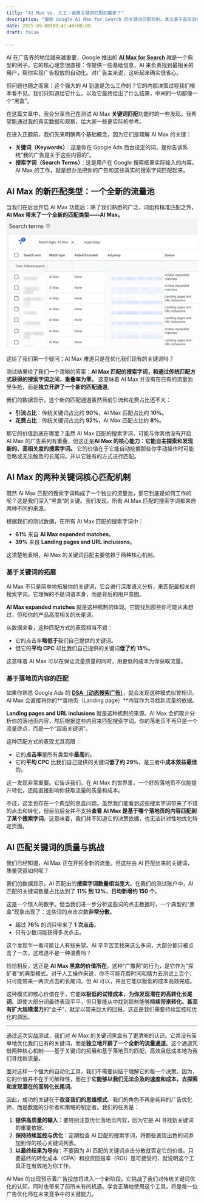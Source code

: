 ```yaml
---
title: "AI Max vs. 人工：谁是关键词匹配的赢家？"
description: "揭秘 Google AI Max for Search 的关键词匹配机制。本文基于真实测试数据，深入分析 AI Max 的两种核心匹配方式，以及它带来的新流量机会与挑战。"
date: 2025-09-08T09:42:40+08:00
draft: false

---
```


AI 在广告界的地位越来越重要，Google 推出的 **[AI Max for Search](https://blog.google/products/ads-commerce/google-ai-max-for-search-campaigns/)** 就是一个典型的例子。它的核心理念很直接：你提供一些基础信息，AI 来负责找到最相关的用户，帮你实现广告投放的自动化。对广告主来说，这听起来确实很省心。

但问题也随之而来：这个强大的 AI 到底是怎么工作的？它的内部决策过程我们根本看不见。我们只知道给它什么，以及它最终给出了什么结果，中间的一切都像一个“黑盒”。

在这篇文章中，我会分享自己在测试 AI Max **关键词匹配**功能时的一些发现。我希望能通过我的真实数据和观察，给大家一些更实际的参考。

在进入正题前，我们先来明确两个基础概念，因为它们是理解 AI Max 的关键：

* **关键词（Keywords）**：这是你在 Google Ads 后台设定的词，是你告诉系统“我的广告是关于这些内容的”。
* **搜索字词（Search Terms）**：这是用户在 Google 搜索框里实际输入的内容。AI Max 的工作，就是想办法把你的广告和这些真实的搜索字词匹配起来。


## AI Max 的新匹配类型：一个全新的流量池

当我们在后台开启 AI Max 功能后：除了我们熟悉的广泛、词组和精准匹配之外，**AI Max 带来了一个全新的匹配类型——AI Max。**
![ai-max-match-type](ai-max-match-type.png)

这给了我们第一个疑问：AI Max 难道只是在优化我们现有的关键词吗？

测试结果给了我们一个清晰的答案：**AI Max 匹配的搜索字词，和通过传统匹配方式获得的搜索字词之间，重叠率为零。** 这意味着 AI Max 并没有在已有的流量池里争抢，而是**独立开辟了一个新的匹配通道**。

我们的数据显示，这个新的匹配通道虽然目前引流和花费占比还不大：

* **引流占比**：传统关键词占比约 **90%**，AI Max 匹配占比约 **10%**。
* **花费占比**：传统关键词占比约 **92%**，AI Max 匹配占比约 **8%**。

那它的价值到底在哪里？虽然 AI Max 匹配的搜索字词，可能与你其他没有开启 AI Max 的广告系列有重叠，但这正是**AI Max 的核心能力：它能自主探索和发现新的、高相关度的搜索字词。** 它的价值在于它能自动挖掘那些你手动操作时可能忽略或无法触及的长尾词，并以它独有的方式进行匹配。


## AI Max 的两种关键词核心匹配机制


既然 AI Max 匹配的搜索字词构成了一个独立的流量池，那它到底是如何工作的呢？这是我们深入“黑盒”的关键。我们发现，所有 AI Max 匹配的搜索字词都来自两种不同的来源。

根据我们的测试数据，在所有 AI Max 匹配的搜索字词中：

* **61%** 来自 **AI Max expanded matches**。
* **39%** 来自 **Landing pages and URL inclusions**。

这清楚地表明，AI Max 的关键词匹配主要依赖于两种核心机制。

### 基于关键词的拓展

AI Max 不只是简单地拓展你的关键词，它会进行深度语义分析，来匹配最相关的搜索字词。它理解的不是词语本身，而是背后的用户意图。

**AI Max expanded matches** 就是这种机制的体现。它能找到那些你可能从未想过，但和你的产品高度相关的长尾词。

从数据来看，这种匹配方式的表现相当不错：

* 它的点击率**略低于**我们自己提供的关键词。
* 但它的**平均 CPC** 却比我们自己提供的关键词**低了约 15%**。

这意味着 AI Max 可以在保证流量质量的同时，用更低的成本为你获取流量。

### 基于落地页内容的匹配

如果你熟悉 Google Ads 的 **[DSA（动态搜索广告）](https://support.google.com/google-ads/answer/2471185?hl=en)**，就会发现这种模式似曾相识。AI Max 会直接将你的**落地页（Landing page）**内容作为寻找新流量的依据。

**Landing pages and URL inclusions** 就是这种机制的来源。AI Max 会抓取并分析你的落地页内容，然后根据这些内容来匹配搜索字词。你的落地页不再只是一个流量终点，而是一个“超级关键词”。

这种匹配方式的表现尤其亮眼：

* 它的**点击率**是所有类型中**最高**的。
* 它的**平均 CPC** 比我们自己提供的关键词**低了约 29%**，是三者中**成本效益最佳**的。

这一发现非常重要。它告诉我们，在 AI Max 的世界里，一个好的落地页不仅能提升转化，还能直接影响你获取流量的质量和成本。

不过，这里也存在一个典型的黑盒问题。虽然我们能看到这些搜索字词带来了不错的点击和转化，但目前后台并不支持**查看 AI Max 是基于哪个落地页的内容匹配到了某个搜索字词**。这意味着，我们并不知道它的决策依据，也无法针对性地优化特定页面。


## AI 匹配关键词的质量与挑战

我们已经知道，AI Max 正在开拓全新的流量。但这些由 AI 匹配出来的关键词，质量究竟如何呢？

我们的数据显示，AI 匹配出的**搜索字词数量相当庞大**。在我们的测试账户中，AI 匹配的关键词数量占比达到了 **11% 到 12%**，**日均新增约 150 个**。

这是一个惊人的数字。但当我们进一步分析这些词的点击数据时，一个典型的“黑盒”现象出现了：这些词的点击次数**非常分散**。

* 超过 **76%** 的词只带来了 **1 次点击**。
* 只有少数词能获得多次点击。

这个发现乍一看可能让人有些失望。AI 辛辛苦苦找来这么多词，大部分都只被点击了一次，这难道不是一种浪费吗？

恰恰相反，这正是 **AI Max 黑盒的价值所在**。这种“广撒网”的行为，是它作为“探矿者”的典型模式。对于人工操作来说，你不可能花费时间和精力去测试上百个、只可能带来一两次点击的长尾词。但 AI 可以，并且它能以极低的成本高效完成。

这种模式的核心价值在于，它能**以极低的试错成本，为你发现潜在的高转化长尾词**。即使大部分词最终表现平平，但只要能从中找到那些能够**持续带来转化、甚至有扩大规模潜力**的“金子”，就足以带来巨大的回报。这正是我们需要持续监控和优化的原因。

---

通过这次实战测试，我们对 AI Max 的关键词黑盒有了更清晰的认识。它并没有简单地优化我们已有的关键词，而是**独立地开辟了一个全新的流量通道**。这个通道凭借两种核心机制——基于关键词的拓展和基于落地页的匹配，高效且低成本地为我们寻找新流量。

面对这样一个强大的自动化工具，我们不需要纠结于理解它的每一个决策。因为，它的价值并不在于可解释性，而在于**它能够以我们无法企及的速度和成本，去探索和发现潜在的高转化长尾词**。

因此，成功的关键在于**改变我们的思维模式**。我们的角色不再是纯粹的广告优化师，而是数据的分析者和策略的制定者。我们的任务是：

1. **提供高质量的输入**：要特别注意优化落地页内容，因为它是 AI 寻找新关键词的重要依据。
2. **保持持续监控与优化**：定期检查 AI 匹配的搜索字词，将那些表现出色的词添加到你的核心关键词列表。
3. **以最终结果为导向**：不要因为 AI 匹配的关键词点击分散就否定它的价值。只要最终的转化成本（CPA）和投资回报率（ROI）是可接受的，就说明这个工具正在有效地为你工作。

AI Max 的出现预示着广告投放将进入一个新阶段。它挑战了我们对传统关键词优化的认知，同时也带来了前所未有的机遇。学会正确地使用这个工具，将是每一位广告优化师在未来竞争中的关键能力。